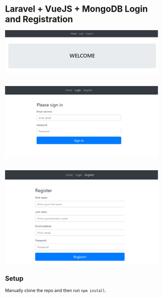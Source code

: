 # Laravel + VueJS + MongoDB Login and Registration

![VueJS Todo](../screenshots/vue-login1.PNG)
#
![VueJS Todo](../screenshots/vue-login2.PNG)
#
![VueJS Todo](../screenshots/vue-login3.PNG)


## Setup

Manually clone the repo and then run `npm install`.